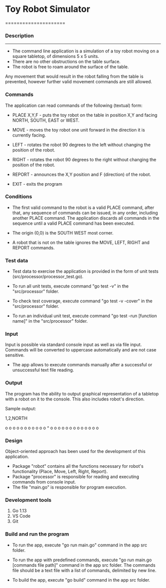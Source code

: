 # Toy Robot Simulator
=====================
### Description
---------------
- The command line application is a simulation of a toy robot moving on a square tabletop,
  of dimensions 5 x 5 units.
- There are no other obstructions on the table surface.
- The robot is free to roam around the surface of the table.

Any movement that would result in the
robot falling from the table is prevented, however further valid
movement commands are still allowed.

### Commands
The application can read commands of the following (textual) form:

- PLACE X,Y,F - puts the toy robot on the table in position X,Y and facing NORTH,
  SOUTH, EAST or WEST.

- MOVE - moves the toy robot one unit forward in the direction it is
  currently facing.

- LEFT - rotates the robot 90 degrees to the left
  without changing the position of the robot.

- RIGHT - rotates the robot 90 degrees to the right
  without changing the position of the robot.

- REPORT - announces the X,Y position and F (direction) of the robot.

- EXIT - exits the program

### Conditions
- The first valid command to the robot is a valid PLACE command, after that, any
  sequence of commands can be issued, in any order, including another PLACE
  command. The application discards all commands in the sequence until
  a valid PLACE command has been executed.

- The origin (0,0) is the SOUTH WEST most corner.

- A robot that is not on the table ignores the MOVE, LEFT, RIGHT
  and REPORT commands.

### Test data
- Test data to exercise the application is provided in the form of unit tests
(src/processor/processor_test.go).

- To run all unit tests, execute command "go test -v" in the "src/processor" folder.
- To check test coverage, execute command "go test -v -cover" in the "src/processor" folder.
- To run an individual unit test, execute command "go test -run [function name]" in the "src/processor" folder.

### Input
Input is possible via standard console input as well as via file input.
Commands will be converted to uppercase automatically and are not case sensitive.
- The app allows to execute commands manually after a successful or unsuccessful text file reading.

### Output
The program has the ability to output graphical representation of a tabletop
with a robot on it to the console. This also includes robot's direction.

Sample output:

1,2,NORTH

o o o o o
o o o o o
o ^ o o o
o o o o o
o o o o o

### Design
Object-oriented approach has been used for the development of this application.

- Package "robot" contains all the functions necessary for robot's functionality
(Place, Move, Left, Right, Report).
- Package "processor" is responsible for reading and executing commands from console input.
- The file "main.go" is responsible for program execution.

### Development tools
   1) Go 1.13
   2) VS Code
   3) Git

### Build and run the program
- To run the app, execute "go run main.go" command in the app src folder.

- To run the app with predefined commands, execute "go run main.go [commands file path]"
command in the app src folder. The commands file should be a text file with a list of commands,
delimited by new line.

- To build the app, execute "go build" command in the app src folder.
